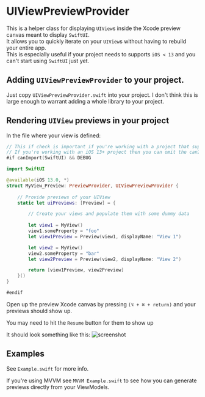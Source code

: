 # UIViewPreviewProvider
This is a helper class for displaying `UIView`s inside the Xcode preview canvas meant to display `SwiftUI`.  
It allows you to quickly iterate on your `UIView`s without having to rebuild your entire app.  
This is especially useful if your project needs to supports `iOS < 13` and you can't start using `SwiftUI` just yet.

## Adding `UIViewPreviewProvider` to your project. 
Just copy `UIViewPreviewProvider.swift` into your project. 
I don't think this is large enough to warrant adding a whole library to your project.

## Rendering `UIView` previews in your project

In the file where your view is defined:
```swift
// This if check is important if you're working with a project that supports iOS < 13
// If you're working with an iOS 13+ project then you can omit the canImport(SwiftUI) check
#if canImport(SwiftUI) && DEBUG

import SwiftUI

@available(iOS 13.0, *)
struct MyView_Preview: PreviewProvider, UIViewPreviewProvider {
    
    // Provide previews of your UIView
    static let uiPreviews: [Preview] = {

        // Create your views and populate them with some dummy data
        
        let view1 = MyView()
        view1.someProperty = "foo"
        let view1Preview = Preview(view1, displayName: "View 1")

        let view2 = MyView()
        view2.someProperty = "bar"
        let view2Preview = Preview(view2, displayName: "View 2")

        return [view1Preview, view2Preview]
    }()
}

#endif
```

Open up the preview Xcode canvas by pressing `(⌥ + ⌘ + return)` and your previews should show up.

You may need to hit the `Resume` button for them to show up

It should look something like this:
![screenshot](https://i.imgur.com/lOK0tiB.jpg)

## Examples
See `Example.swift` for more info.

If you're using MVVM see `MVVM Example.swift` to see how you can generate previews directly from your ViewModels.
